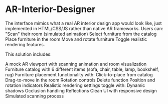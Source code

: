 # AR-Interior-Designer
The interface mimics what a real AR interior design app would look like, just implemented in HTML/CSS/JS rather than native AR frameworks. Users can:  "Scan" their room (simulated animation) Select furniture from the catalog Place furniture in the room Move and rotate furniture Toggle realistic rendering features.

This solution includes:

A mock AR viewport with scanning animation and room visualization
Furniture catalog with 6 different items (sofa, chair, table, lamp, bookshelf, rug)
Furniture placement functionality with:
Click-to-place from catalog
Drag-to-move in the room
Rotation controls
Delete function
Position and rotation indicators
Realistic rendering settings toggle with:
Dynamic shadows
Occlusion handling
Reflections
Clean UI with responsive design
Simulated scanning process
